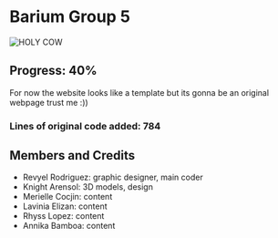 # Barium Group 5
![HOLY COW](https://media.discordapp.net/attachments/877147396449116210/934059063958990878/unknown.png)
## Progress: 40% 
For now the website looks like a template but its gonna be an original webpage trust me :))  
### Lines of original code added: 784
## Members and Credits
- Revyel Rodriguez: graphic designer, main coder
- Knight Arensol: 3D models, design
- Merielle Cocjin: content
- Lavinia Elizan: content
- Rhyss Lopez: content
- Annika Bamboa: content
